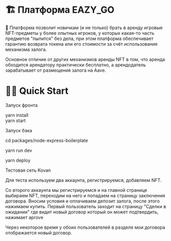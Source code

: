 # 🏗 Платформа EAZY_GO

🧪 Платформа позволит новичкам (и не только) брать в аренду игровые NFT-предметы у более опытных игроков, у которых какая-то часть предметов "пылится" без дела, при этом платформа обеспечивает гарантию возврата токена или его стоимости за счёт использования механизма залога.

Основное отличие от других механизмов аренды NFT в том, что аренда обходится арендатору практически бесплатно, а арендодатель зарабатывает от размещения залога на Aave.


# 🏄‍♂️ Quick Start
Запуск фронта

 yarn install <br>
 yarn start <br>


Запуск бэка

cd packages/node-express-boilerplate

yarn run dev

yarn deploy

Тестовая сеть Kovan

Для теста используем два аккаунта, регистрируемся, добавляем NFT. 

Со второго аккаунта мы регистрируемся и на главной странице выбираем NFT, переходим на него и попадаем на страницу заключения договора. Вносим условия и оплачиваем депозит залога, после этого нажимаем купить. Первый пользователь заходит на страницу "Сделки в ожидании" где видит новый договор который он может подтвердить, нажимает aprove 

Через некоторое время у обоих пользователей в разделе мои договора отображается новый договор.



